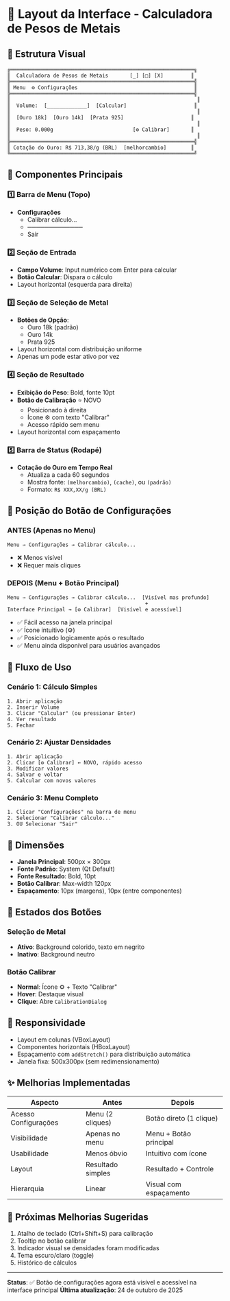 # 📐 Layout da Interface - Calculadora de Pesos de Metais

## 🎨 Estrutura Visual

```
╔════════════════════════════════════════════════════════════╗
║  Calculadora de Pesos de Metais       [_] [□] [X]         ║
╠════════════════════════════════════════════════════════════╣
║ Menu  ⚙️ Configurações                                      ║
╠════════════════════════════════════════════════════════════╣
║                                                             ║
║  Volume:  [_____________]  [Calcular]                      ║
║                                                             ║
║  [Ouro 18k]  [Ouro 14k]  [Prata 925]                      ║
║                                                             ║
║  Peso: 0.000g                          [⚙️ Calibrar]       ║
║                                                             ║
╠════════════════════════════════════════════════════════════╣
║ Cotação do Ouro: R$ 713,38/g (BRL)  [melhorcambio]        ║
╚════════════════════════════════════════════════════════════╝
```

## 🔧 Componentes Principais

### 1️⃣ Barra de Menu (Topo)
- **Configurações**
  - Calibrar cálculo...
  - ─────────────
  - Sair

### 2️⃣ Seção de Entrada
- **Campo Volume**: Input numérico com Enter para calcular
- **Botão Calcular**: Dispara o cálculo
- Layout horizontal (esquerda para direita)

### 3️⃣ Seção de Seleção de Metal
- **Botões de Opção**:
  - Ouro 18k (padrão)
  - Ouro 14k
  - Prata 925
- Layout horizontal com distribuição uniforme
- Apenas um pode estar ativo por vez

### 4️⃣ Seção de Resultado
- **Exibição do Peso**: Bold, fonte 10pt
- **Botão de Calibração** ⭐ NOVO
  - Posicionado à direita
  - Ícone ⚙️ com texto "Calibrar"
  - Acesso rápido sem menu
- Layout horizontal com espaçamento

### 5️⃣ Barra de Status (Rodapé)
- **Cotação do Ouro em Tempo Real**
  - Atualiza a cada 60 segundos
  - Mostra fonte: `(melhorcambio)`, `(cache)`, ou `(padrão)`
  - Formato: `R$ XXX,XX/g (BRL)`

## 📍 Posição do Botão de Configurações

### ANTES (Apenas no Menu)
```
Menu → Configurações → Calibrar cálculo...
```
- ❌ Menos visível
- ❌ Requer mais cliques

### DEPOIS (Menu + Botão Principal)
```
Menu → Configurações → Calibrar cálculo...  [Visível mas profundo]
                                             +
Interface Principal → [⚙️ Calibrar]  [Visível e acessível]
```
- ✅ Fácil acesso na janela principal
- ✅ Ícone intuitivo (⚙️)
- ✅ Posicionado logicamente após o resultado
- ✅ Menu ainda disponível para usuários avançados

## 🎯 Fluxo de Uso

### Cenário 1: Cálculo Simples
```
1. Abrir aplicação
2. Inserir Volume
3. Clicar "Calcular" (ou pressionar Enter)
4. Ver resultado
5. Fechar
```

### Cenário 2: Ajustar Densidades
```
1. Abrir aplicação
2. Clicar [⚙️ Calibrar] ← NOVO, rápido acesso
3. Modificar valores
4. Salvar e voltar
5. Calcular com novos valores
```

### Cenário 3: Menu Completo
```
1. Clicar "Configurações" na barra de menu
2. Selecionar "Calibrar cálculo..."
3. OU Selecionar "Sair"
```

## 🎨 Dimensões

- **Janela Principal**: 500px × 300px
- **Fonte Padrão**: System (Qt Default)
- **Fonte Resultado**: Bold, 10pt
- **Botão Calibrar**: Max-width 120px
- **Espaçamento**: 10px (margens), 10px (entre componentes)

## 🔄 Estados dos Botões

### Seleção de Metal
- **Ativo**: Background colorido, texto em negrito
- **Inativo**: Background neutro

### Botão Calibrar
- **Normal**: Ícone ⚙️ + Texto "Calibrar"
- **Hover**: Destaque visual
- **Clique**: Abre `CalibrationDialog`

## 📱 Responsividade

- Layout em colunas (VBoxLayout)
- Componentes horizontais (HBoxLayout)
- Espaçamento com `addStretch()` para distribuição automática
- Janela fixa: 500x300px (sem redimensionamento)

## ✨ Melhorias Implementadas

| Aspecto | Antes | Depois |
|---------|-------|--------|
| Acesso Configurações | Menu (2 cliques) | Botão direto (1 clique) |
| Visibilidade | Apenas no menu | Menu + Botão principal |
| Usabilidade | Menos óbvio | Intuitivo com ícone |
| Layout | Resultado simples | Resultado + Controle |
| Hierarquia | Linear | Visual com espaçamento |

## 🚀 Próximas Melhorias Sugeridas

1. Atalho de teclado (Ctrl+Shift+S) para calibração
2. Tooltip no botão calibrar
3. Indicador visual se densidades foram modificadas
4. Tema escuro/claro (toggle)
5. Histórico de cálculos

---

**Status**: ✅ Botão de configurações agora está visível e acessível na interface principal
**Última atualização**: 24 de outubro de 2025
